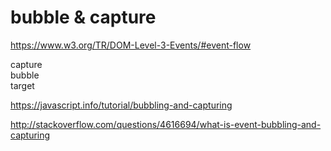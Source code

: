 # bubble & capture  


https://www.w3.org/TR/DOM-Level-3-Events/#event-flow  


capture  
bubble  
target  


https://javascript.info/tutorial/bubbling-and-capturing  

http://stackoverflow.com/questions/4616694/what-is-event-bubbling-and-capturing  


